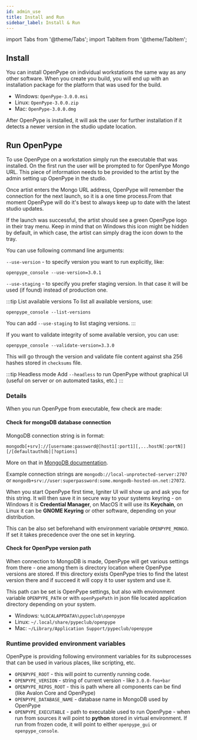 ```yaml
---
id: admin_use
title: Install and Run 
sidebar_label: Install & Run
---
```


import Tabs from '@theme/Tabs';
import TabItem from '@theme/TabItem';


## Install

You can install OpenPype on individual workstations the same way as any other software. 
When you create you build, you will end up with an installation package for the platform 
that was used for the build.

- Windows: `OpenPype-3.0.0.msi`
- Linux: `OpenPype-3.0.0.zip`
- Mac: `OpenPype-3.0.0.dmg`

After OpenPype is installed, it will ask the user for further installation if it detects a
newer version in the studio update location.

## Run OpenPype

To use OpenPype on a workstation simply run the executable that was installed.
On the first run the user will be prompted to for OpenPype Mongo URL. 
This piece of information needs to be provided to the artist by the admin setting 
up OpenPype in the studio.

Once artist enters the Mongo URL address, OpenPype will remember the connection for the 
next launch, so it is a one time process.From that moment OpenPype will do it's best to 
always keep up to date with the latest studio updates. 

If the launch was successful, the artist should see a green OpenPype logo in their
tray menu. Keep in mind that on Windows this icon might be hidden by default, in which case,
the artist can simply drag the icon down to the tray.

You can use following command line arguments:

`--use-version` - to specify version you want to run explicitly, like:
```shell
openpype_console --use-version=3.0.1
```

`--use-staging` - to specify you prefer staging version. In that case it will be used
(if found) instead of production one.

:::tip List available versions
To list all available versions, use:

```shell
openpype_console --list-versions
```

You can add `--use-staging` to list staging versions.
:::

If you want to validate integrity of some available version, you can use:

```shell
openpype_console --validate-version=3.3.0
```

This will go through the version and validate file content against sha 256 hashes
stored in `checksums` file.

:::tip Headless mode
Add `--headless` to run OpenPype without graphical UI (useful on server or on automated tasks, etc.)
:::

### Details
When you run OpenPype from executable, few check are made: 

#### Check for mongoDB database connection
MongoDB connection string is in format:
```shell
mongodb[+srv]://[username:password@]host1[:port1][,...hostN[:portN]][/[defaultauthdb][?options]
```
More on that in [MongoDB documentation](https://docs.mongodb.com/manual/reference/connection-string/).

Example connection strings are `mongodb://local-unprotected-server:2707` or
`mongodb+srv://user:superpassword:some.mongodb-hosted-on.net:27072`.

When you start OpenPype first time, Igniter UI will show up and ask you for this string. It will then
save it in secure way to your systems keyring - on Windows it is **Credential Manager**, on MacOS it will use its
**Keychain**, on Linux it can be **GNOME Keyring** or other software, depending on your distribution.

This can be also set beforehand with environment variable `OPENPYPE_MONGO`. If set it takes precedence
over the one set in keyring.

#### Check for OpenPype version path
When connection to MongoDB is made, OpenPype will get various settings from there - one among them is
directory location where OpenPype versions are stored. If this directory exists OpenPype tries to
find the latest version there and if succeed it will copy it to user system and use it.

This path can be set is OpenPype settings, but also with environment variable `OPENPYPE_PATH` or with
`openPypePath` in json file located application directory depending on your system.

- Windows: `%LOCALAPPDATA%\pypeclub\openpype`
- Linux: `~/.local/share/pypeclub/openpype`
- Mac: `~/Library/Application Support/pypeclub/openpype`

### Runtime provided environment variables
OpenPype is providing following environment variables for its subprocesses that can be used
in various places, like scripting, etc.

- `OPENPYPE_ROOT` - this will point to currently running code. 
- `OPENPYPE_VERSION` - string of current version - like `3.0.0-foo+bar`
- `OPENPYPE_REPOS_ROOT` - this is path where all components can be find (like Avalon Core and OpenPype)
- `OPENPYPE_DATABASE_NAME` - database name in MongoDB used by OpenPype
- `OPENPYPE_EXECUTABLE` - path to executable used to run OpenPype - when run from sources it will point
to **python** stored in virtual environment. If run from frozen code, it will point to either `openpype_gui` or
  `openpype_console`.
